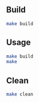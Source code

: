 ## Build

```bash
make build
```

## Usage

```bash
make build
make
```
## Clean

```bash
make clean
```